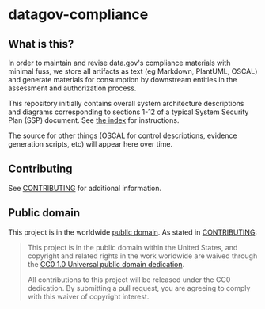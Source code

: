 # datagov-compliance

## What is this?

In order to maintain and revise data.gov's compliance materials with minimal fuss, we store all artifacts as text (eg Markdown, PlantUML, OSCAL) and generate materials for consumption by downstream entities in the assessment and authorization process. 

This repository initially contains overall system architecture descriptions and diagrams corresponding to sections 1-12 of a typical System Security Plan (SSP) document. See [the index](index.md) for instructions.

The source for other things (OSCAL for control descriptions, evidence generation scripts, etc) will appear here over time.




## Contributing

See [CONTRIBUTING](CONTRIBUTING.md) for additional information.

## Public domain

This project is in the worldwide [public domain](LICENSE.md). As stated in [CONTRIBUTING](CONTRIBUTING.md):

> This project is in the public domain within the United States, and copyright and related rights in the work worldwide are waived through the [CC0 1.0 Universal public domain dedication](https://creativecommons.org/publicdomain/zero/1.0/).
>
> All contributions to this project will be released under the CC0 dedication. By submitting a pull request, you are agreeing to comply with this waiver of copyright interest.
